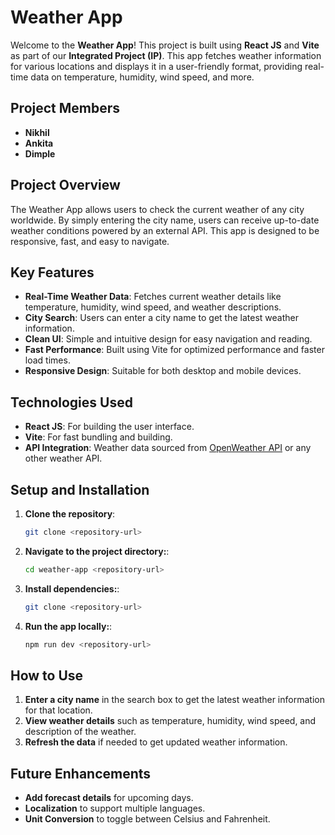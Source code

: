 # Weather App

Welcome to the **Weather App**! This project is built using **React JS** and **Vite** as part of our **Integrated Project (IP)**. This app fetches weather information for various locations and displays it in a user-friendly format, providing real-time data on temperature, humidity, wind speed, and more.

## Project Members

- **Nikhil**
- **Ankita**
- **Dimple**

## Project Overview

The Weather App allows users to check the current weather of any city worldwide. By simply entering the city name, users can receive up-to-date weather conditions powered by an external API. This app is designed to be responsive, fast, and easy to navigate.

## Key Features

- **Real-Time Weather Data**: Fetches current weather details like temperature, humidity, wind speed, and weather descriptions.
- **City Search**: Users can enter a city name to get the latest weather information.
- **Clean UI**: Simple and intuitive design for easy navigation and reading.
- **Fast Performance**: Built using Vite for optimized performance and faster load times.
- **Responsive Design**: Suitable for both desktop and mobile devices.

## Technologies Used

- **React JS**: For building the user interface.
- **Vite**: For fast bundling and building.
- **API Integration**: Weather data sourced from [OpenWeather API](https://openweathermap.org/) or any other weather API.

## Setup and Installation

1. **Clone the repository**:
   ```bash
   git clone <repository-url>
2. **Navigate to the project directory:**:
   ```bash
   cd weather-app <repository-url>
3. **Install dependencies:**:
   ```bash
   git clone <repository-url>
4. **Run the app locally:**:
   ```bash
   npm run dev <repository-url>
## How to Use

1. **Enter a city name** in the search box to get the latest weather information for that location.
2. **View weather details** such as temperature, humidity, wind speed, and description of the weather.
3. **Refresh the data** if needed to get updated weather information.

## Future Enhancements

- **Add forecast details** for upcoming days.
- **Localization** to support multiple languages.
- **Unit Conversion** to toggle between Celsius and Fahrenheit.

